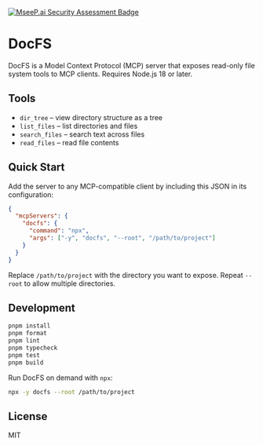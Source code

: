 [![MseeP.ai Security Assessment Badge](https://mseep.net/pr/feli0x-docfs-badge.png)](https://mseep.ai/app/feli0x-docfs)

# DocFS

DocFS is a Model Context Protocol (MCP) server that exposes read-only file system tools to MCP clients. Requires Node.js 18 or later.

## Tools

- `dir_tree` – view directory structure as a tree
- `list_files` – list directories and files
- `search_files` – search text across files
- `read_files` – read file contents

## Quick Start

Add the server to any MCP-compatible client by including this JSON in its configuration:

```json
{
  "mcpServers": {
    "docfs": {
      "command": "npx",
      "args": ["-y", "docfs", "--root", "/path/to/project"]
    }
  }
}
```

Replace `/path/to/project` with the directory you want to expose. Repeat `--root` to allow multiple directories.

## Development

```bash
pnpm install
pnpm format
pnpm lint
pnpm typecheck
pnpm test
pnpm build
```

Run DocFS on demand with `npx`:

```bash
npx -y docfs --root /path/to/project
```

## License

MIT
